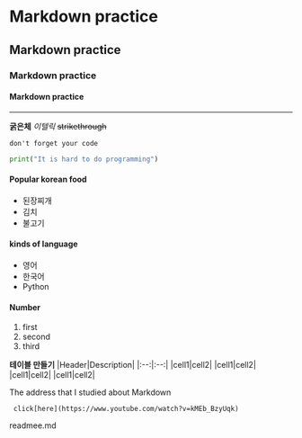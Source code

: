 # Markdown practice
## Markdown practice
### Markdown practice
#### Markdown practice
___

**굵은체** 
*이텔릭*
~~strikethrough~~

`don't forget your code`

```py
print("It is hard to do programming")
```

#### Popular korean food
* 된장찌개
* 김치
* 불고기

#### kinds of language
- 영어
- 한국어
- Python

#### Number
1. first
2. second
3. third

**테이블 만들기**
|Header|Description|
|:--:|:--:|
|cell1|cell2|
|cell1|cell2|
|cell1|cell2|
|cell1|cell2|

The address that I studied about Markdown

     click[here](https://www.youtube.com/watch?v=kMEb_BzyUqk)
     
   readmee.md


